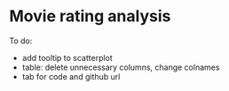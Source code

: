 # Movie rating analysis
 To do:

- add tooltip to scatterplot
- table: delete unnecessary columns, change colnames
- tab for code and github url
 

